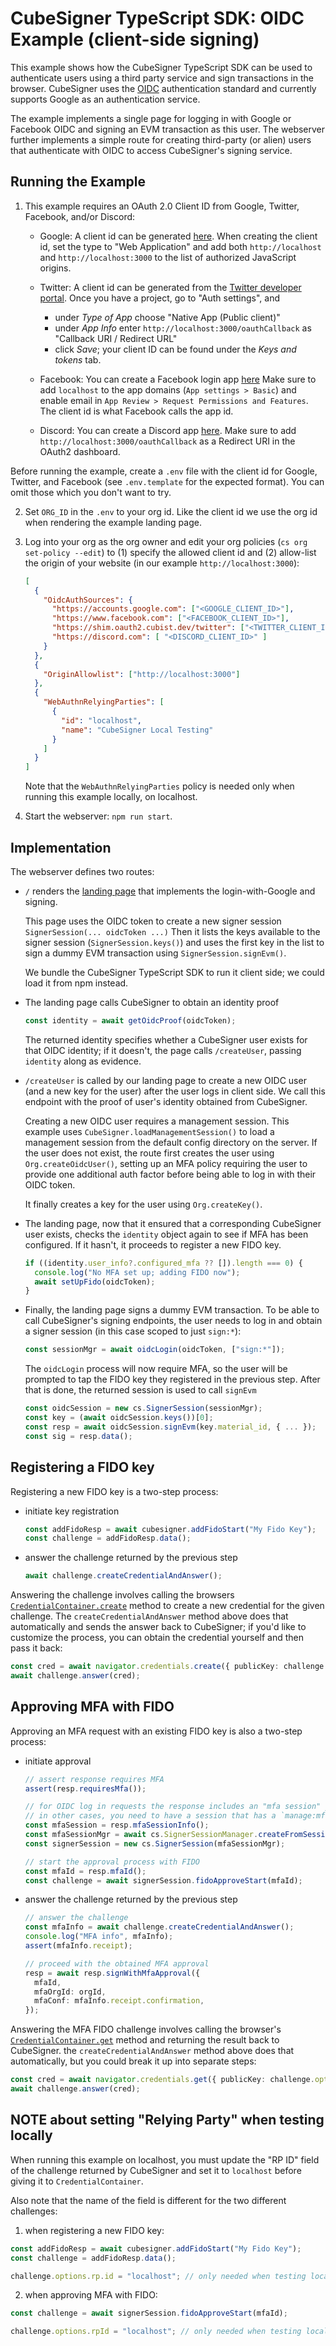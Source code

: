 # CubeSigner TypeScript SDK: OIDC Example (client-side signing)

This example shows how the CubeSigner TypeScript SDK can be used to
authenticate users using a third party service and sign transactions in the
browser. CubeSigner uses the
[OIDC](https://openid.net/developers/how-connect-works/) authentication
standard and currently supports Google as an authentication service.

The example implements a single page for logging in with Google or Facebook OIDC and
signing an EVM transaction as this user. The webserver further implements a
simple route for creating third-party (or alien) users that authenticate with
OIDC to access CubeSigner's signing service.

## Running the Example

1. This example requires an OAuth 2.0 Client ID from Google, Twitter, Facebook, and/or Discord:

    - Google: A client id can be generated [here](https://console.cloud.google.com/apis/credentials).
      When creating the client id, set the type to "Web Application" and add both `http://localhost` and
      `http://localhost:3000` to the list of authorized JavaScript origins.

    - Twitter: A client id can be generated from the
      [Twitter developer portal](https://developer.twitter.com/en/portal/dashboard). Once you have a project, go to "Auth settings", and
      - under *Type of App* choose "Native App (Public client)"
      - under *App Info* enter `http://localhost:3000/oauthCallback` as "Callback URI / Redirect URL"
      - click *Save*; your client ID can be found under the *Keys and tokens* tab.

    - Facebook: You can create a Facebook login app [here](https://developers.secure.facebook.com/apps/)
      Make sure to add `localhost` to the app domains (`App settings > Basic`) and enable email
      in `App Review > Request Permissions and Features`. The client id is what Facebook calls the app id.

    - Discord: You can create a Discord app
      [here](https://discord.com/developers/applications). Make sure to add
      `http://localhost:3000/oauthCallback` as a Redirect URI in the OAuth2 dashboard.

  Before running the example, create a `.env` file with the client id for Google, Twitter, and Facebook
  (see `.env.template` for the expected format). You can omit those which you don't want to try.

2. Set `ORG_ID` in the `.env` to your org id. Like the client id we use the org
   id when rendering the example landing page.

3. Log into your org as the org owner and edit your org policies (`cs org
set-policy --edit`) to (1) specify the allowed client id and (2) allow-list
   the origin of your website (in our example `http://localhost:3000`):

   ```json
   [
     {
       "OidcAuthSources": {
         "https://accounts.google.com": ["<GOOGLE_CLIENT_ID>"],
         "https://www.facebook.com": ["<FACEBOOK_CLIENT_ID>"],
         "https://shim.oauth2.cubist.dev/twitter": ["<TWITTER_CLIENT_ID>"],
         "https://discord.com": [ "<DISCORD_CLIENT_ID>" ]
       }
     },
     {
       "OriginAllowlist": ["http://localhost:3000"]
     },
     {
       "WebAuthnRelyingParties": [
         {
           "id": "localhost",
           "name": "CubeSigner Local Testing"
         }
       ]
     }
   ]
   ```

   Note that the `WebAuthnRelyingParties` policy is needed only when
   running this example locally, on localhost.

4. Start the webserver: `npm run start`.

## Implementation

The webserver defines two routes:

- `/` renders the [landing page](./views/layouts/main.handlebars) that
  implements the login-with-Google and signing.

  This page uses the OIDC token to create a new signer session
  `SignerSession(... oidcToken ...)` Then it lists the keys available to the
  signer session (`SignerSession.keys()`) and uses the first key in the list to
  sign a dummy EVM transaction using `SignerSession.signEvm()`.

  We bundle the CubeSigner TypeScript SDK to run it client side; we could load
  it from npm instead.

- The landing page calls CubeSigner to obtain an identity proof

  ```typescript
  const identity = await getOidcProof(oidcToken);
  ```

  The returned identity specifies whether a CubeSigner user exists for that OIDC identity;
  if it doesn't, the page calls `/createUser`, passing `identity` along as evidence.

- `/createUser` is called by our landing page to create a new OIDC user (and a
  new key for the user) after the user logs in client side. We call this
  endpoint with the proof of user's identity obtained from CubeSigner.

  Creating a new OIDC user requires a management session. This example uses
  `CubeSigner.loadManagementSession()` to load a management session from the
  default config directory on the server. If the user does not exist, the
  route first creates the user using `Org.createOidcUser()`, setting up an MFA
  policy requiring the user to provide one additional auth factor before being
  able to log in with their OIDC token.

  It finally creates a key for the user using `Org.createKey()`.

- The landing page, now that it ensured that a corresponding CubeSigner user exists,
  checks the `identity` object again to see if MFA has been configured.
  If it hasn't, it proceeds to register a new FIDO key.

  ```typescript
  if ((identity.user_info?.configured_mfa ?? []).length === 0) {
    console.log("No MFA set up; adding FIDO now");
    await setUpFido(oidcToken);
  }
  ```

- Finally, the landing page signs a dummy EVM transaction. To be able to call
  CubeSigner's signing endpoints, the user needs to log in and obtain a signer
  session (in this case scoped to just `sign:*`):
  ```typescript
  const sessionMgr = await oidcLogin(oidcToken, ["sign:*"]);
  ```
  The `oidcLogin` process will now require MFA, so the user will be prompted
  to tap the FIDO key they registered in the previous step. After that is done,
  the returned session is used to call `signEvm`
  ```typescript
  const oidcSession = new cs.SignerSession(sessionMgr);
  const key = (await oidcSession.keys())[0];
  const resp = await oidcSession.signEvm(key.material_id, { ... });
  const sig = resp.data();
  ```

## Registering a FIDO key

Registering a new FIDO key is a two-step process:

- initiate key registration
  ```typescript
  const addFidoResp = await cubesigner.addFidoStart("My Fido Key");
  const challenge = addFidoResp.data();
  ```
- answer the challenge returned by the previous step
  ```typescript
  await challenge.createCredentialAndAnswer();
  ```

Answering the challenge involves calling the browsers [`CredentialContainer.create`](https://developer.mozilla.org/en-US/docs/Web/API/CredentialsContainer/create)
method to create a new credential for the given challenge. The `createCredentialAndAnswer`
method above does that automatically and sends the answer back to CubeSigner; if you'd
like to customize the process, you can obtain the credential yourself and then pass it back:

```typescript
const cred = await navigator.credentials.create({ publicKey: challenge.options });
await challenge.answer(cred);
```

## Approving MFA with FIDO

Approving an MFA request with an existing FIDO key is also a two-step process:

- initiate approval

  ```typescript
  // assert response requires MFA
  assert(resp.requiresMfa());

  // for OIDC log in requests the response includes an "mfa session" you can use to approve MFA;
  // in other cases, you need to have a session that has a `manage:mfa` scope
  const mfaSession = resp.mfaSessionInfo();
  const mfaSessionMgr = await cs.SignerSessionManager.createFromSessionInfo(env, orgId, mfaSession);
  const signerSession = new cs.SignerSession(mfaSessionMgr);

  // start the approval process with FIDO
  const mfaId = resp.mfaId();
  const challenge = await signerSession.fidoApproveStart(mfaId);
  ```

- answer the challenge returned by the previous step

  ```typescript
  // answer the challenge
  const mfaInfo = await challenge.createCredentialAndAnswer();
  console.log("MFA info", mfaInfo);
  assert(mfaInfo.receipt);

  // proceed with the obtained MFA approval
  resp = await resp.signWithMfaApproval({
    mfaId,
    mfaOrgId: orgId,
    mfaConf: mfaInfo.receipt.confirmation,
  });
  ```

Answering the MFA FIDO challenge involves calling the browser's [`CredentialContainer.get`](https://developer.mozilla.org/en-US/docs/Web/API/CredentialsContainer/get)
method and returning the result back to CubeSigner. the `createCredentialAndAnswer`
method above does that automatically, but you could break it up into separate steps:

```typescript
const cred = await navigator.credentials.get({ publicKey: challenge.options });
await challenge.answer(cred);
```

## NOTE about setting "Relying Party" when testing locally

When running this example on localhost, you must update the "RP ID" field
of the challenge returned by CubeSigner and set it to `localhost` before
giving it to `CredentialContainer`.

Also note that the name of the field is different for the two different
challenges:

1. when registering a new FIDO key:

```typescript
const addFidoResp = await cubesigner.addFidoStart("My Fido Key");
const challenge = addFidoResp.data();

challenge.options.rp.id = "localhost"; // only needed when testing locally
```

2. when approving MFA with FIDO:

```typescript
const challenge = await signerSession.fidoApproveStart(mfaId);

challenge.options.rpId = "localhost"; // only needed when testing locally
```
